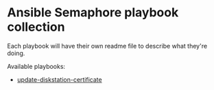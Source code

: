 # Ansible Semaphore playbook collection

Each playbook will have their own readme file to describe what they're doing.

Available playbooks:

- [update-diskstation-certificate](update-diskstation-certificate)
